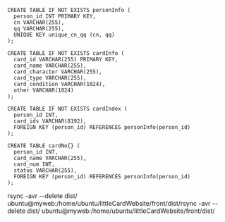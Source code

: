 ```
CREATE TABLE IF NOT EXISTS personInfo (
  person_id INT PRIMARY KEY,
  cn VARCHAR(255),
  qq VARCHAR(255),
  UNIQUE KEY unique_cn_qq (cn, qq)
);

```

```
CREATE TABLE IF NOT EXISTS cardInfo (
  card_id VARCHAR(255) PRIMARY KEY,
  card_name VARCHAR(255),
  card_character VARCHAR(255),
  card_type VARCHAR(255),
  card_condition VARCHAR(1024),
  other VARCHAR(1024)
);
```

```
CREATE TABLE IF NOT EXISTS cardIndex (
  person_id INT,
  card_ids VARCHAR(8192),
  FOREIGN KEY (person_id) REFERENCES personInfo(person_id)
);
```

```
CREATE TABLE cardNo{} (
  person_id INT,
  card_name VARCHAR(255),
  card_num INT,
  status VARCHAR(255),
  FOREIGN KEY (person_id) REFERENCES personInfo(person_id)
);
```



rsync -avr --delete dist/ ubuntu@myweb:/home/ubuntu/littleCardWebsite/front/dist/rsync -avr --delete dist/ ubuntu@myweb:/home/ubuntu/littleCardWebsite/front/dist/